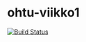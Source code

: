 # ohtu-viikko1
[![Build Status](https://travis-ci.org/pullari/ohtu-viikko1.svg?branch=master)](https://travis-ci.org/pullari/ohtu-viikko1)

